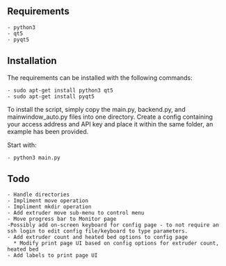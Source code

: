 Requirements
------
	- python3
	- qt5
	- pyqt5
Installation
------
The requirements can be installed with the following commands:

    - sudo apt-get install python3 qt5
	- sudo apt-get install pyqt5
To install the script, simply copy the main.py, backend.py, and mainwindow_auto.py files into one directory. Create a config containing your access address and API key and place it within the same folder, an example has been provided.

Start with:

	- python3 main.py

Todo
------
	- Handle directories
	- Impliment move operation
	- Impliment mkdir operation
	- Add extruder move sub-menu to control menu
	- Move progress bar to Monitor page
	-Possibly add on-screen keyboard for config page - to not require an ssh login to edit config file/keyboard to type parameters.
	- Add extruder count and heated bed options to config page
	  * Modify print page UI based on config options for extruder count, heated bed
	- Add labels to print page UI
